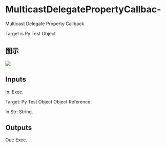 # MulticastDelegatePropertyCallbac-

Multicast Delegate Property Callback

Target is Py Test Object

## 图示

![]($-20221218-20314971.png)

## Inputs

In: Exec.

Target: Py Test Object Object Reference.

In Str: String.  

## Outputs

Out: Exec.

